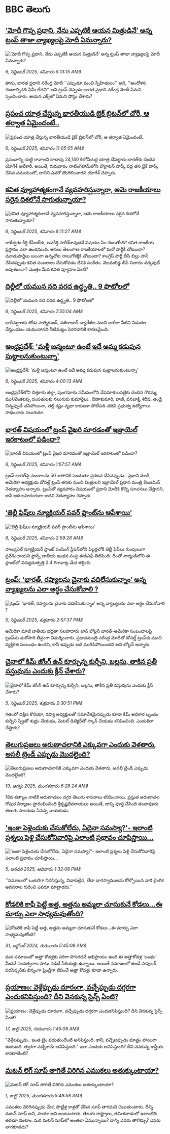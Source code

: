 # BBC తెలుగు## [‘మోదీ గొప్ప ప్రధాని, నేను ఎప్పటికీ ఆయన మిత్రుడినే’ అన్న ట్రంప్ తాజా వ్యాఖ్యలపై మోదీ ఏమన్నారు?](https://www.bbc.com/telugu/articles/crme28my92lo?at_medium=RSS&at_campaign=rss?at_campaign=githubrss)![‘మోదీ గొప్ప ప్రధాని, నేను ఎప్పటికీ ఆయన మిత్రుడినే’ అన్న ట్రంప్ తాజా వ్యాఖ్యలపై మోదీ ఏమన్నారు?](https://ichef.bbci.co.uk/ace/ws/240/cpsprodpb/2980/live/c172a680-8adc-11f0-8679-a537ea280b91.jpg)_6, సెప్టెంబర్ 2025, శనివారం 5:13:15 AMకి_తాను, భారత ప్రధాని నరేంద్ర మోదీ ''ఎప్పుడూ మంచి స్నేహితులం'' అని, ''ఆందోళన చెందాల్సినది ఏమీ లేదని'' అని ట్రంప్ చెప్పడం భారత ప్రధాని నరేంద్ర మోదీ ఏమని స్పందించారు. ఆయన ఎక్స్‌లో ఏమని పోస్టు చేశారు?## [ప్రపంచ యాత్ర చేస్తున్న భారతీయుడి బైక్ బ్రిటన్‌లో చోరీ, ఆ తర్వాత ఏమైందంటే..](https://www.bbc.com/telugu/articles/c77dxeglvp0o?at_medium=RSS&at_campaign=rss?at_campaign=githubrss)![ప్రపంచ యాత్ర చేస్తున్న భారతీయుడి బైక్ బ్రిటన్‌లో చోరీ, ఆ తర్వాత ఏమైందంటే..](https://ichef.bbci.co.uk/ace/ws/240/cpsprodpb/56fc/live/822d0ee0-8ada-11f0-b391-6936825093bd.jpg)_6, సెప్టెంబర్ 2025, శనివారం 11:05:05 AMకి_ప్రపంచాన్ని చుట్టి రావాలని దాదాపు 24,140 కిలోమీటర్ల యాత్ర చేపట్టారు భారత్‌కు చెందిన యోగేశ్ అలేకారీ. అయితే, గురువారం నాటింగ్‌హామ్‌లోని వొల్లాటన్ పార్క్ వద్ద తన బైక్ పార్క్ చేసిన సమయంలో, దానిని ఎవరో దొంగిలించారని యోగేశ్ చెప్పారు.## [కవిత వ్యూహాత్మకంగానే వ్యవహరిస్తున్నారా, ఆమె రాజకీయాలు సరైన దిశలోనే సాగుతున్నాయా?](https://www.bbc.com/telugu/articles/cp8wep1pp8go?at_medium=RSS&at_campaign=rss?at_campaign=githubrss)![కవిత వ్యూహాత్మకంగానే వ్యవహరిస్తున్నారా, ఆమె రాజకీయాలు సరైన దిశలోనే సాగుతున్నాయా?](https://ichef.bbci.co.uk/ace/ws/240/cpsprodpb/67e0/live/31dcfec0-8af6-11f0-b391-6936825093bd.jpg)_6, సెప్టెంబర్ 2025, శనివారం 8:11:27 AMకి_కాళేశ్వరం కీర్తి కేసీఆర్‌కు, అపకీర్తి హరీశ్‌రావుదనే విషయం ఏం చెబుతోంది? కవిత రాజకీయ ప్రస్థానం ఎలా ఉండనుంది. అసలు తెలంగాణ రాజకీయాలలో మరో పార్టీకి చోటుందా? మూడుపార్టీలు బలంగా ఉన్నచోట నాలుగోశక్తికి చోటుందా? 
కాంగ్రెస్ పార్టీ బీసీ బిల్లు పాస్ చేసినప్పుడు కవిత సంబరాలు చేసుకోవడం దేనికి సంకేతం. వెలమబిడ్డ బీసీ నినాదం వర్కవుట్ అవుతుందా? మొత్తం మీద కవిత వ్యూహం ఏంటి?## [దిల్లీలో యమున నది వరద ఉద్ధృతి.. 9 ఫొటోలలో ](https://www.bbc.com/telugu/articles/c9wdknyj1q5o?at_medium=RSS&at_campaign=rss?at_campaign=githubrss)![దిల్లీలో యమున నది వరద ఉద్ధృతి.. 9 ఫొటోలలో ](https://ichef.bbci.co.uk/ace/ws/240/cpsprodpb/9f82/live/ea8eb940-8ad3-11f0-a432-75ea56996e30.jpg)_6, సెప్టెంబర్ 2025, శనివారం 7:55:04 AMకి_భారీవర్షాలకు తోడు   హత్నికుండ్, వజీరాబాద్ బ్యారేజీల నుంచి భారీగా నీటిని విడుదల చేస్తుండటం యమునానది నీటిమట్టం పెరగడానికి కారణమైంది.## [ఆంధ్రప్రదేశ్: 'మళ్లీ జన్మంటూ ఉంటే ఇదే అమ్మ కడుపున పుట్టాలనుకుంటున్నా'](https://www.bbc.com/telugu/articles/c4gw52x182no?at_medium=RSS&at_campaign=rss?at_campaign=githubrss)![ఆంధ్రప్రదేశ్: 'మళ్లీ జన్మంటూ ఉంటే ఇదే అమ్మ కడుపున పుట్టాలనుకుంటున్నా'](https://ichef.bbci.co.uk/ace/ws/240/cpsprodpb/ea7a/live/4d5a0630-8a69-11f0-8ba8-9d1af6a803b3.jpg)_6, సెప్టెంబర్ 2025, శనివారం 4:00:13 AMకి_ఆంధ్రప్రదేశ్‌లోని చిత్తూరు జిల్లా, పుంగనూరు సమీపంలోని వేపమాకులపల్లెకు చెందిన గౌరమ్మ, మునివెంకటప్ప దంపతులకు నలుగురు కుమార్తెలు.. వీణాకుమారి, వాణి, వనజాక్షి, శిరీష.
తండ్రి చిన్నప్పుడే చనిపోయినా, తల్లి కష్టం వృథా కాకుండా పోటీపడి చదివి ప్రభుత్వ ఉద్యోగాలు సాధించారు నలుగురూ.## [భారత్‌ విషయంలో ట్రంప్ వైఖరి మారడంతో ఇజ్రాయెల్‌ ఇరకాటంలో పడిందా?](https://www.bbc.com/telugu/articles/c931pg30e3go?at_medium=RSS&at_campaign=rss?at_campaign=githubrss)![భారత్‌ విషయంలో ట్రంప్ వైఖరి మారడంతో ఇజ్రాయెల్‌ ఇరకాటంలో పడిందా?](https://ichef.bbci.co.uk/ace/ws/240/cpsprodpb/df8d/live/bc320330-8ac5-11f0-b6bf-e1ce1b61b443.jpg)_6, సెప్టెంబర్ 2025, శనివారం 1:57:57 AMకి_ట్రంప్ భారత్‌పై సుంకాలను 50 శాతానికి పెంచుతూ ప్రకటన చేసినప్పుడు.. ప్రధాని మోదీ, అమెరికా అధ్యక్షుడు డోనల్డ్ ట్రంప్ తనకు మంచి మిత్రులని ఇజ్రాయెల్ ప్రధాన మంత్రి బెంజమిన్ నెతన్యాహు అన్నారు.
ట్రంప్‌తో వ్యవహారం విషయంలో ప్రధాని మోదీకి కొన్ని సూచనలు చేస్తానని, కానీ అది బహిరంగంగా కాదని నెతన్యాహు చెప్పారు.## [‘జెల్లీ ఫిష్‌లు న్యూక్లియర్ పవర్ ప్లాంట్‌‌ను ఆపేశాయి’](https://www.bbc.com/telugu/articles/cj4ydlyrrd9o?at_medium=RSS&at_campaign=rss?at_campaign=githubrss)![‘జెల్లీ ఫిష్‌లు న్యూక్లియర్ పవర్ ప్లాంట్‌‌ను ఆపేశాయి’](https://ichef.bbci.co.uk/ace/ws/240/cpsprodpb/de28/live/4bbf6a90-8acd-11f0-b831-7d36d7f14b3e.jpg)_6, సెప్టెంబర్ 2025, శనివారం 2:59:26 AMకి_పాల్యువెల్‌ న్యూక్లియర్ ప్లాంట్ పంపింగ్ స్టేషన్‌లోని ఫిల్టర్లలోకి జెల్లీ ఫిష్‌లు గుంపులుగా ప్రవేశించాయని ఫ్రాన్స్ జాతీయ ఇంధన సంస్థ ఈడీఎఫ్ తెలిపింది.
దీంతో నార్మండీలోని ఈ ప్లాంట్‌లో విద్యుదుత్పత్తి 2.4 గిగావాట్ల మేర తగ్గింది.## [ట్రంప్: ‘భారత్, రష్యాలను చైనాకు వదిలేసుకున్నాం’ అన్న వ్యాఖ్యలను ఎలా అర్ధం చేసుకోవాలి ?](https://www.bbc.com/telugu/articles/c5yg5l4159do?at_medium=RSS&at_campaign=rss?at_campaign=githubrss)![ట్రంప్: ‘భారత్, రష్యాలను చైనాకు వదిలేసుకున్నాం’ అన్న వ్యాఖ్యలను ఎలా అర్ధం చేసుకోవాలి ?](https://ichef.bbci.co.uk/ace/standard/240/cpsprodpb/fc14/live/7e5c5a70-8a6f-11f0-84c8-99de564f0440.jpg)_5, సెప్టెంబర్ 2025, శుక్రవారం 2:57:37 PMకి_అమెరికా మాజీ జాతీయ భద్రతా సలహాదారు జాన్ బోల్టన్ భారత్-అమెరికా సంబంధాలపై ట్రంప్‌ను మరోసారి తీవ్రంగా విమర్శించారు. ప్రధానమంత్రి నరేంద్ర మోదీతో డోనల్డ్ ట్రంప్‌కు మంచి వ్యక్తిగత సంబంధం ఉందని, కానీ ఇప్పుడు అది ముగిసిపోయిందని అని బోల్టన్ అన్నారు.## [చైనాలో కిమ్ జోంగ్ ఉన్ కూర్చున్న కుర్చీని, బల్లను, తాకిన ప్రతీ వస్తువును ఎందుకు క్లీన్ చేశారు?](https://www.bbc.com/telugu/articles/cly13qx750po?at_medium=RSS&at_campaign=rss?at_campaign=githubrss)![చైనాలో కిమ్ జోంగ్ ఉన్ కూర్చున్న కుర్చీని, బల్లను, తాకిన ప్రతీ వస్తువును ఎందుకు క్లీన్ చేశారు?](https://ichef.bbci.co.uk/ace/ws/240/cpsprodpb/ff4d/live/06a542c0-8a61-11f0-9cf6-cbf3e73ce2b9.jpg)_5, సెప్టెంబర్ 2025, శుక్రవారం 2:30:51 PMకి_గతంలో దక్షిణ కొరియా, రష్యా అధ్యక్షులతో సమావేశమైనప్పుడు కూడా కిమ్ అధికార బృందం కుర్చీని స్ప్రేతో శుభ్రం చేయడం, మెటల్ డిటెక్టర్‌తో స్కాన్ చేయడం కనిపించింది. ఎందుకిలా చేస్తారు?## [తెలుగుప్రజలు అరుణాచలానికి ఎక్కువగా ఎందుకు వెళతారు, అసలీ ట్రెండ్ ఎప్పుడు మొదలైంది? ](https://www.bbc.com/telugu/articles/c8jp32zrzxpo?at_medium=RSS&at_campaign=rss?at_campaign=githubrss)![తెలుగుప్రజలు అరుణాచలానికి ఎక్కువగా ఎందుకు వెళతారు, అసలీ ట్రెండ్ ఎప్పుడు మొదలైంది? ](https://ichef.bbci.co.uk/ace/ws/240/cpsprodpb/cf2d/live/01932bf0-7d85-11f0-98a0-956f61945264.jpg)_19, ఆగస్టు 2025, మంగళవారం 6:28:24 AMకి_18వ శతాబ్దం నాటికే అరుణాచలం దగ్గర తెలుగు శాసనాలు కనిపించాయి. ప్రస్తుత అరుణాచల గోపుర నిర్మాణం ప్రారంభించింది శ్రీకృష్ణదేవరాయలు అయితే, దాన్ని పూర్తి చేసింది తంజావూరు తెలుగు పాలకుడు సేవప్ప నాయకుడు.## ['ఇంకా పెళ్లెందుకు చేసుకోలేదు, ఏదైనా సమస్యా?'- ఇలాంటి ప్రశ్నలు పెళ్లి చేసుకోనివారిపై ఎలాంటి ప్రభావం చూపిస్తాయి... ](https://www.bbc.com/telugu/articles/cgq1w3lz7yyo?at_medium=RSS&at_campaign=rss?at_campaign=githubrss)!['ఇంకా పెళ్లెందుకు చేసుకోలేదు, ఏదైనా సమస్యా?'- ఇలాంటి ప్రశ్నలు పెళ్లి చేసుకోనివారిపై ఎలాంటి ప్రభావం చూపిస్తాయి... ](https://ichef.bbci.co.uk/ace/ws/240/cpsprodpb/f6de/live/72c94a60-cb3e-11ef-87df-d575b9a434a4.jpg)_5, జనవరి 2025, ఆదివారం 1:32:08 PMకి_''సమాజంలో ఒంటరిగా నివసిస్తున్న, విడాకులైన, లేదా భాగస్వాములను కోల్పోయిన వారి లైంగిక అవసరాల గురించి ఎవరూ మాట్లాడరు.''## [కోడలికి కాఫీ పెట్టే అత్త, అత్తను అమ్మలా చూసుకునే కోడలు...ఈ మార్పు ఎలా సాధ్యమవుతోంది?](https://www.bbc.com/telugu/articles/c1l41zl8el2o?at_medium=RSS&at_campaign=rss?at_campaign=githubrss)![కోడలికి కాఫీ పెట్టే అత్త, అత్తను అమ్మలా చూసుకునే కోడలు...ఈ మార్పు ఎలా సాధ్యమవుతోంది?](https://ichef.bbci.co.uk/ace/ws/240/cpsprodpb/2b61/live/9176a6d0-8b0e-11ef-a81b-b1eda9741da3.jpg)_31, అక్టోబర్ 2024, గురువారం 5:45:08 AMకి_మన సమాజంలో అత్తా కోడళ్లకు సరిగా పొసగదనే అభిప్రాయం ఉంది.ఈ అత్తాకోడళ్ల ‘బంధం’ మీదనే సంవత్సరాల పాటు నడిచే సీరియళ్లు ఉన్నాయి. అయితే సమాజంలో ఉండే పాపులర్ పరసెప్సన్‌కు భిన్నంగా ఫ్రెండ్లీగా జీవించే అత్తా కోడళ్లు కూడా ఉన్నారు.## [ప్రయాణం: వెళ్లేప్పుడు దూరంగా, వచ్చేప్పుడు దగ్గరగా ఎందుకనిపిస్తుంది? దీని వెనకున్న సైన్స్ ఏంటి?](https://www.bbc.com/telugu/articles/c0l4y727n1jo?at_medium=RSS&at_campaign=rss?at_campaign=githubrss)![ప్రయాణం: వెళ్లేప్పుడు దూరంగా, వచ్చేప్పుడు దగ్గరగా ఎందుకనిపిస్తుంది? దీని వెనకున్న సైన్స్ ఏంటి?](https://ichef.bbci.co.uk/ace/ws/240/cpsprodpb/054c/live/6957c010-62b0-11f0-8e78-11023c48a856.png)_17, జులై 2025, గురువారం 1:45:09 AMకి_"వెళ్లేటప్పుడు.. ఇంత టైం పడుతుందేంటి అనిపిస్తుంది. కానీ, వచ్చేటప్పుడు మాత్రం హాయిగా ఉంటుంది. త్వరగా వచ్చేశామే అనిపిస్తుంది." ఇలా ఎందుకు అనిపిస్తుంది? దీని వెనకున్న శాస్త్రీయ కారణాలేంటి?## [మటన్ లెగ్ సూప్ తాగితే విరిగిన ఎముకలు అతుక్కుంటాయా?](https://www.bbc.com/telugu/articles/c0l4g92j8kzo?at_medium=RSS&at_campaign=rss?at_campaign=githubrss)![మటన్ లెగ్ సూప్ తాగితే విరిగిన ఎముకలు అతుక్కుంటాయా?](https://ichef.bbci.co.uk/ace/ws/240/cpsprodpb/b31e/live/cce532c0-6d41-11f0-9462-bb509dc78127.jpg)_1, జులై 2025, మంగళవారం 5:49:58 AMకి_ఎముకలు విరిగినప్పుడు మేక, పొట్టేళ్ల కాళ్లతో చేసిన సూప్ తాగమని చెబుతుంటారు. దీన్ని మటన్ సూప్ అని, పాయా అని అంటుంటారు. తెలుగు రాష్ట్రాలు, తమిళనాడులో ఇలాంటిది తరచూ వింటాం. మరి మటన్ సూప్‌లో అంతలా ఏమున్నాయి? దాన్ని ఎవరు తాగొచ్చు? ఎవరు తాగకూడదు?